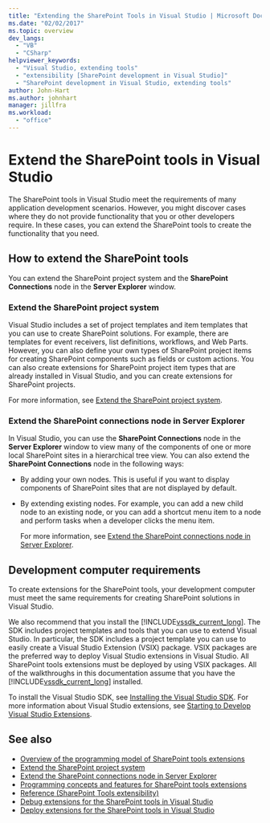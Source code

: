 ```yaml
---
title: "Extending the SharePoint Tools in Visual Studio | Microsoft Docs"
ms.date: "02/02/2017"
ms.topic: overview
dev_langs:
  - "VB"
  - "CSharp"
helpviewer_keywords:
  - "Visual Studio, extending tools"
  - "extensibility [SharePoint development in Visual Studio]"
  - "SharePoint development in Visual Studio, extending tools"
author: John-Hart
ms.author: johnhart
manager: jillfra
ms.workload:
  - "office"
---
```

# Extend the SharePoint tools in Visual Studio
  The SharePoint tools in Visual Studio meet the requirements of many application development scenarios. However, you might discover cases where they do not provide functionality that you or other developers require. In these cases, you can extend the SharePoint tools to create the functionality that you need.

## How to extend the SharePoint tools
 You can extend the SharePoint project system and the **SharePoint Connections** node in the **Server Explorer** window.

### Extend the SharePoint project system
 Visual Studio includes a set of project templates and item templates that you can use to create SharePoint solutions. For example, there are templates for event receivers, list definitions, workflows, and Web Parts. However, you can also define your own types of SharePoint project items for creating SharePoint components such as fields or custom actions. You can also create extensions for SharePoint project item types that are already installed in Visual Studio, and you can create extensions for SharePoint projects.

 For more information, see [Extend the SharePoint project system](../sharepoint/extending-the-sharepoint-project-system.md).

### Extend the SharePoint connections node in Server Explorer
 In Visual Studio, you can use the **SharePoint Connections** node in the **Server Explorer** window to view many of the components of one or more local SharePoint sites in a hierarchical tree view. You can also extend the **SharePoint Connections** node in the following ways:

- By adding your own nodes. This is useful if you want to display components of SharePoint sites that are not displayed by default.

- By extending existing nodes. For example, you can add a new child node to an existing node, or you can add a shortcut menu item to a node and perform tasks when a developer clicks the menu item.

  For more information, see [Extend the SharePoint connections node in Server Explorer](../sharepoint/extending-the-sharepoint-connections-node-in-server-explorer.md).

## Development computer requirements
 To create extensions for the SharePoint tools, your development computer must meet the same requirements for creating SharePoint solutions in Visual Studio.

 We also recommend that you install the [!INCLUDE[vssdk_current_long](../sharepoint/includes/vssdk-current-long-md.md)]. The SDK includes project templates and tools that you can use to extend Visual Studio. In particular, the SDK includes a project template you can use to easily create a Visual Studio Extension (VSIX) package. VSIX packages are the preferred way to deploy Visual Studio extensions in Visual Studio. All SharePoint tools extensions must be deployed by using VSIX packages. All of the walkthroughs in this documentation assume that you have the [!INCLUDE[vssdk_current_long](../sharepoint/includes/vssdk-current-long-md.md)] installed.

 To install the Visual Studio SDK, see [Installing the Visual Studio SDK](../extensibility/installing-the-visual-studio-sdk.md). For more information about Visual Studio extensions, see [Starting to Develop Visual Studio Extensions](../extensibility/starting-to-develop-visual-studio-extensions.md).

## See also

- [Overview of the programming model of SharePoint tools extensions](../sharepoint/overview-of-the-programming-model-of-sharepoint-tools-extensions.md)
- [Extend the SharePoint project system](../sharepoint/extending-the-sharepoint-project-system.md)
- [Extend the SharePoint connections node in Server Explorer](../sharepoint/extending-the-sharepoint-connections-node-in-server-explorer.md)
- [Programming concepts and features for SharePoint tools extensions](../sharepoint/programming-concepts-and-features-for-sharepoint-tools-extensions.md)
- [Reference &#40;SharePoint Tools extensibility&#41;](../sharepoint/reference-sharepoint-tools-extensibility.md)
- [Debug extensions for the SharePoint tools in Visual Studio](../sharepoint/debugging-extensions-for-the-sharepoint-tools-in-visual-studio.md)
- [Deploy extensions for the SharePoint tools in Visual Studio](../sharepoint/deploying-extensions-for-the-sharepoint-tools-in-visual-studio.md)